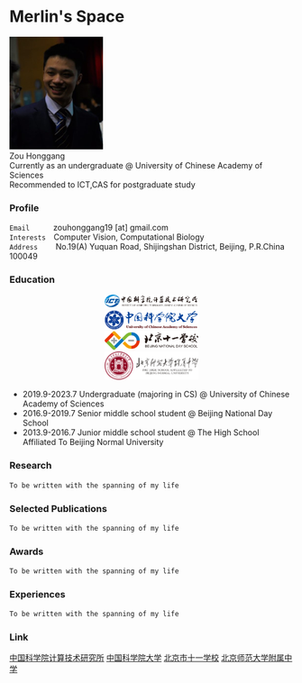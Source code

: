 # Merlin's Space

<img src="images/zhaopian.jpg" width="33%"> <br>
Zou Honggang <br>
Currently as an undergraduate @ University of Chinese Academy of Sciences <br>
Recommended to ICT,CAS for postgraduate study <br>
 
### Profile
`Email`&emsp;&emsp;&emsp;zouhonggang19 [at] gmail.com <br>
`Interests`&emsp;Computer Vision, Computational Biology <br>
`Address`&emsp;&emsp; No.19(A) Yuquan Road, Shijingshan District, Beijing, P.R.China 100049

### Education
<div align=center>
  <img src="images/jisuansuo.jpg" width="33%"> <br>
  <img src="images/guokeda.jpg" width="33%"> <br>
  <img src="images/shiyi.jpg" width="33%"> <br>
  <img src="images/fuzhong.jpg" width="33%"> <br>
</div>

- 2019.9-2023.7 Undergraduate (majoring in CS) @ University of Chinese Academy of Sciences
- 2016.9-2019.7 Senior middle school student @ Beijing National Day School
- 2013.9-2016.7 Junior middle school student @ The High School Affiliated To Beijing Normal University

### Research
```markdown
To be written with the spanning of my life
```

### Selected Publications
```markdown
To be written with the spanning of my life
```

### Awards
```markdown
To be written with the spanning of my life
```

### Experiences
```markdown
To be written with the spanning of my life
```

### Link
[中国科学院计算技术研究所](http://www.ict.ac.cn/)
[中国科学院大学](https://www.ucas.ac.cn/)
[北京市十一学校](http://www.bnds.cn/)
[北京师范大学附属中学](https://www.bjsdfz.com/)
